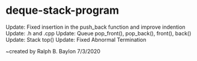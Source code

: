 # deque-stack-program

Update: Fixed insertion in the push_back function and improve indention
Update: .h and .cpp
Update: Queue pop_front(), pop_back(), front(), back()
Update: Stack top()
Update: Fixed Abnormal Termination


~created by Ralph B. Baylon 7/3/2020

